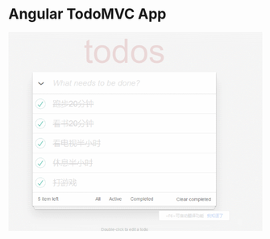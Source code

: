 # Angular TodoMVC App 



![示例图](https://github.com/zhengkai7651/zheng.github.id/blob/master/AngularExample/todomvc-app-template/sample.gif)


